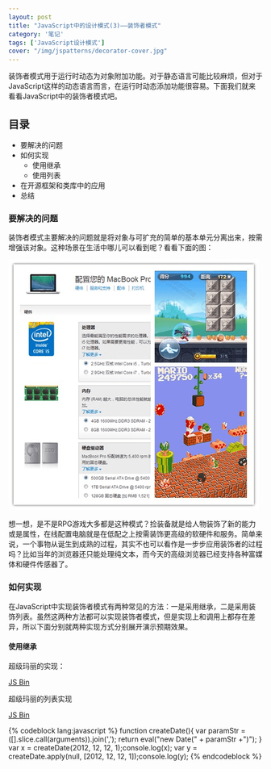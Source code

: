 ```yaml
---
layout: post
title: "JavaScript中的设计模式(3)——装饰者模式"
category: '笔记' 
tags: ['JavaScript设计模式']
cover: "/img/jspatterns/decorator-cover.jpg"
---
```



装饰者模式用于运行时动态为对象附加功能。对于静态语言可能比较麻烦，但对于JavaScript这样的动态语言而言，在运行时动态添加功能很容易。下面我们就来看看JavaScript中的装饰者模式吧。

<!--more-->

## 目录
+ 要解决的问题
+ 如何实现
	+ 使用继承
	+ 使用列表
+ 在开源框架和类库中的应用
+ 总结

### 要解决的问题

装饰者模式主要解决的问题就是将对象与可扩充的简单的基本单元分离出来，按需增强该对象。这种场景在生活中哪儿可以看到呢？看看下面的图：

![生活中的装饰者模式](/img/jspatterns/decorator-examples.png)

想一想，是不是RPG游戏大多都是这种模式？捡装备就是给人物装饰了新的能力或是属性，在线配置电脑就是在低配之上按需装饰更高级的软硬件和服务。简单来说，一个事物从诞生到成熟的过程，其实不也可以看作是一步步应用装饰者的过程吗？比如当年的浏览器还只能处理纯文本，而今天的高级浏览器已经支持各种富媒体和硬件传感器了。

### 如何实现

在JavaScript中实现装饰者模式有两种常见的方法：一是采用继承，二是采用装饰列表。虽然这两种方法都可以实现装饰者模式，但是实现上和调用上都存在差异，所以下面分别就两种实现方式分别展开演示预期效果。

#### 使用继承




超级玛丽的实现：

<a class="jsbin-embed" href="http://jsbin.com/IgivUnu/1/embed?js,console">JS Bin</a><script src="http://static.jsbin.com/js/embed.js"></script>

超级玛丽的列表实现

<a class="jsbin-embed" href="http://jsbin.com/oGexaci/9/embed?js,console">JS Bin</a><script src="http://static.jsbin.com/js/embed.js"></script>

{% codeblock lang:javascript %}
function createDate(){
    var paramStr = ([].slice.call(arguments)).join(',');
    return eval("new Date(" + paramStr +")");
}
var x = createDate(2012, 12, 12, 1);console.log(x);
var y = createDate.apply(null, [2012, 12, 12, 1]);console.log(y);
{% endcodeblock %}


